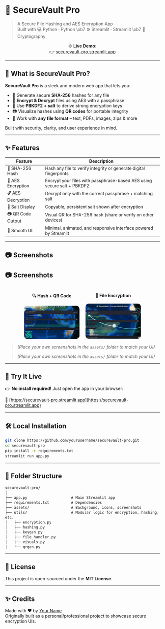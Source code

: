 # 🔐 SecureVault Pro

> A Secure File Hashing and AES Encryption App  
> Built with 💻 Python · Python \xb7 ⚙️ Streamlit · Streamlit \xb7 🔐 Cryptography

<div align="center">

🌐 **Live Demo**:  
👉 [securevault-pro.streamlit.app](https://securevault-pro.streamlit.app/)

</div>

---

## 🤩 What is SecureVault Pro?

**SecureVault Pro** is a sleek and modern web app that lets you:

- 🦾 Generate secure **SHA-256** hashes for any file
- 🔐 **Encrypt & Decrypt** files using AES with a passphrase
- 🧂 Use **PBKDF2 + salt** to derive strong encryption keys
- 📷 Visualize hashes using **QR codes** for portable integrity
- 📁 Work with **any file format** – text, PDFs, images, zips & more

Built with security, clarity, and user experience in mind.

---

## ✨ Features

| Feature           | Description                                                                 |
|------------------|-----------------------------------------------------------------------------|
| 🦾 SHA-256 Hash   | Hash any file to verify integrity or generate digital fingerprints          |
| 🔐 AES Encryption | Encrypt your files with passphrase-based AES using secure salt + PBKDF2     |
| 🔓 AES Decryption | Decrypt only with the correct passphrase + matching salt                    |
| 🧂 Salt Display   | Copyable, persistent salt shown after encryption                            |
| 📷 QR Code Output | Visual QR for SHA-256 hash (share or verify on other devices)               |
| 🎈 Smooth UI      | Minimal, animated, and responsive interface powered by Streamlit            |

---

## 📷 Screenshots

## 📷 Screenshots

<div style="display: flex; justify-content: center; gap: 20px; flex-wrap: wrap;">

<div style="flex: 1; min-width: 140px; max-width: 180px; text-align: center;">
  <h4>🔍 Hash + QR Code</h4>
  <img src="assets/demo_hash1.png" alt="Hash + QR" style="width:100%; border-radius: 10px;" />
</div>

<div style="flex: 1; min-width: 140px; max-width: 180px; text-align: center;">
  <h4>🔐 File Encryption</h4>
  <img src="assets/demo_encrypt1.png" alt="Encrypted Output" style="width:100%; border-radius: 10px;" />
</div>

</div>

> *(Place your own screenshots in the `assets/` folder to match your UI)*


> *(Place your own screenshots in the `assets/` folder to match your UI)*

---

## 🚀 Try It Live

👉 **No install required!** Just open the app in your browser:

📍 [https://securevault-pro.streamlit.app](https://securevault-pro.streamlit.app)

---

## 🛠️ Local Installation

```bash
git clone https://github.com/yourusername/securevault-pro.git
cd securevault-pro
pip install -r requirements.txt
streamlit run app.py
```

---

## 📁 Folder Structure

```
securevault-pro/
│
├── app.py                    # Main Streamlit app
├── requirements.txt          # Dependencies
├── assets/                   # Background, icons, screenshots
├── utils/                    # Modular logic for encryption, hashing, etc.
│   ├── encryption.py
│   ├── hashing.py
│   ├── keygen.py
│   ├── file_handler.py
│   ├── visuals.py
│   └── qrgen.py
```

---

## 📄 License

This project is open-sourced under the **MIT License**.

---

## ✨ Credits

Made with ❤️ by [Your Name](https://github.com/yourusername)  
Originally built as a personal/professional project to showcase secure encryption UIs.
